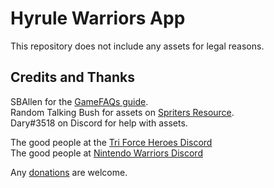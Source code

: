 # Hyrule Warriors App

This repository does not include any assets for legal reasons.

## Credits and Thanks

SBAllen for the [GameFAQs guide](https://gamefaqs.gamespot.com/switch/230454-hyrule-warriors-definitive-edition/faqs/73095).  
Random Talking Bush for assets on [Spriters Resource](https://www.spriters-resource.com/nintendo_switch/hyrulewarriorsdefinitiveedition/).  
Dary#3518 on Discord for help with assets.

The good people at the [Tri Force Heroes Discord](https://discord.gg/87SaWke)  
The good people at [Nintendo Warriors Discord](https://discord.gg/BUVucmA)

Any [donations](https://www.paypal.com/donate?hosted_button_id=VSCKB9GVSENJQ) are welcome.
